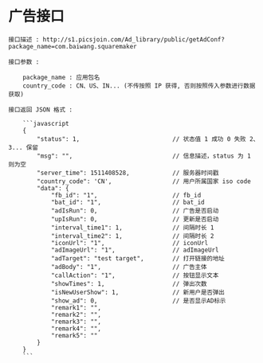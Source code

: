 # 广告接口

    接口描述 : http://s1.picsjoin.com/Ad_library/public/getAdConf?package_name=com.baiwang.squaremaker

    接口参数 :

        package_name : 应用包名
        country_code : CN、US、IN... (不传按照 IP 获得, 否则按照传入参数进行数据获取)

    接口返回 JSON 格式 :

        ```javascript
        {
            "status": 1,                          // 状态值 1 成功 0 失败 2、3... 保留
            "msg": "",                            // 信息描述，status 为 1 则为空
            "server_time": 1511408528,            // 服务器时间戳
            "country_code": 'CN',                 // 用户所属国家 iso code
            "data": {
                "fb_id": "1",                     // fb_id
                "bat_id": "1",                    // bat_id
                "adIsRun": 0,                     // 广告是否启动
                "upIsRun": 0,                     // 更新是否启动
                "interval_time1": 1,              // 间隔时长 1
                "interval_time2": 1,              // 间隔时长 2
                "iconUrl": "1",                   // iconUrl
                "adImageUrl": "1",                // adImageUrl
                "adTarget": "test target",        // 打开链接的地址
                "adBody": "1",                    // 广告主体
                "callAction": "1",                // 按钮显示文本
                "showTimes": 1,                   // 弹出次数
                "isNewUserShow": 1,               // 新用户是否弹出
                "show_ad": 0,                     // 是否显示AD标示
                "remark1": "",                   
                "remark2": "",
                "remark3": "",
                "remark4": "",
                "remark5": ""
            }
        }
        ```
